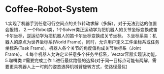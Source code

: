 ﻿# Coffee-Robot-System
1.实现了机器手到任意可行空间点的关节转动求解（多解），对于无法到达的位置会报错，
2.一个Robot类，1个Solver类正运动学为把机器人的关节坐标变换成笛卡尔坐标，逆运动学为把机器人的笛卡尔坐标变换成关节坐标。
3.坐标系类：机器人的原点为世界坐标系(World Frame)，同时，允许用户定义工件坐标系或任务坐标系(Task Frame)，机器人各个关节的角度值构成关节坐标系（Joint Frame）。
4.每个机器人允许定义任意多个任务坐标系，Vector容器实现该功能。
5.咖啡类
#需要完成工作
1.进行最优路径的选择(对于同一目标点可能有两解，需要更具机器人上一时刻的姿态选择机械臂旋转方式，使路径最优)


